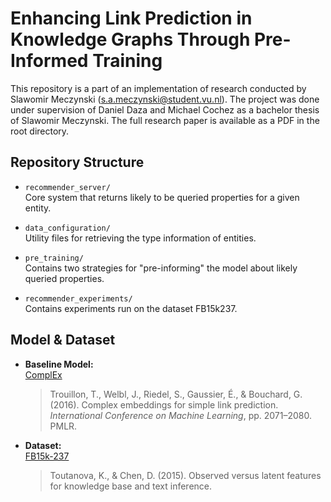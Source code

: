 
# Enhancing Link Prediction in Knowledge Graphs Through Pre-Informed Training

This repository is a part of an implementation of research conducted by Slawomir Meczynski (s.a.meczynski@student.vu.nl). The project was done under supervision of Daniel Daza and Michael Cochez as a bachelor thesis of Slawomir Meczynski. The full research paper is available as a PDF in the root directory.

## Repository Structure

- `recommender_server/`  
  Core system that returns likely to be queried properties for a given entity.

- `data_configuration/`  
  Utility files for retrieving the type information of entities.

- `pre_training/`  
  Contains two strategies for "pre-informing" the model about likely queried properties.

- `recommender_experiments/`  
  Contains experiments run on the dataset FB15k237.

## Model & Dataset

- **Baseline Model:**  
  [ComplEx](https://proceedings.mlr.press/v48/trouillon16.html)  
  > Trouillon, T., Welbl, J., Riedel, S., Gaussier, É., & Bouchard, G. (2016). Complex embeddings for simple link prediction. *International Conference on Machine Learning*, pp. 2071–2080. PMLR.

- **Dataset:**  
  [FB15k-237](https://paperswithcode.com/dataset/fb15k-237)  
  > Toutanova, K., & Chen, D. (2015). Observed versus latent features for knowledge base and text inference.



